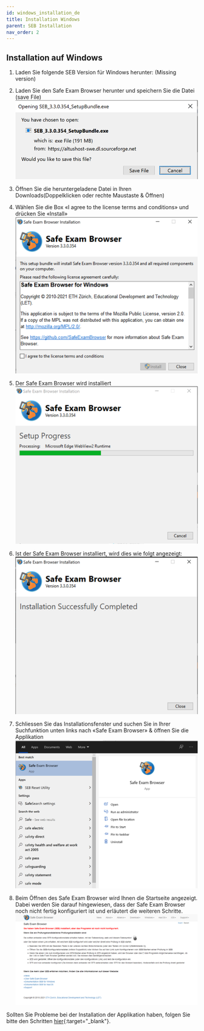 ```yaml
---
id: windows_installation_de
title: Installation Windows
parent: SEB Installation
nav_order: 2
---
```


## Installation auf Windows

1. Laden Sie folgende SEB Version für Windows herunter:
(Missing version)

1. Laden Sie den Safe Exam Browser herunter und speichern Sie die Datei (save File)
[![Windows-Download-2](assets/download-windows-step2.png)](assets/download-windows-step2.png)

1. Öffnen Sie die heruntergeladene Datei in Ihren Downloads(Doppelklicken oder rechte Maustaste & Öffnen)

1. Wählen Sie die Box «I agree to the license terms and conditions» und drücken Sie «Install»
[![Windows-Download-4](assets/download-windows-step4.png)](assets/download-windows-step4.png)

1. Der Safe Exam Browser wird installiert
[![Windows-Download-5](assets/download-windows-step5.png)](assets/download-windows-step5.png)

1. Ist der Safe Exam Browser installiert, wird dies wie folgt angezeigt:
[![Windows-Download-6](assets/download-windows-step6.png)](assets/download-windows-step6.png)

1. Schliessen Sie das Installationsfenster und suchen Sie in Ihrer Suchfunktion unten links nach «Safe Exam Browser» & öffnen Sie die Applikation
[![Windows-Download-7](assets/download-windows-step7.png)](assets/download-windows-step7.png)

1. Beim Öffnen des Safe Exam Browser wird Ihnen die Startseite angezeigt. Dabei werden Sie darauf hingewiesen, dass der Safe Exam Browser noch nicht fertig konfiguriert ist und erläutert die weiteren Schritte.
[![Windows-Download-8](assets/download-windows-step8.png)](assets/download-windows-step8.png)

Sollten Sie Probleme bei der Installation der Applikation haben, folgen Sie bitte den Schritten [hier](https://uzh-oec.github.io/seb/installation_probleme.html){:target="_blank"}.

